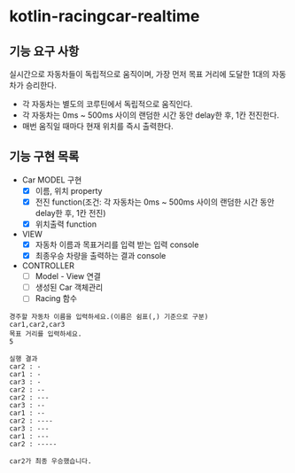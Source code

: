 # kotlin-racingcar-realtime

## 기능 요구 사항
실시간으로 자동차들이 독립적으로 움직이며, 가장 먼저 목표 거리에 도달한 1대의 자동차가 승리한다.
- 각 자동차는 별도의 코루틴에서 독립적으로 움직인다.
- 각 자동차는 0ms ~ 500ms 사이의 랜덤한 시간 동안 delay한 후, 1칸 전진한다.
- 매번 움직일 때마다 현재 위치를 즉시 출력한다.

## 기능 구현 목록
- Car MODEL 구현
  - [x] 이름, 위치 property
  - [x] 전진 function(조건: 각 자동차는 0ms ~ 500ms 사이의 랜덤한 시간 동안 delay한 후, 1칸 전진)
  - [x] 위치출력 function
- VIEW
  - [x] 자동차 이름과 목표거리를 입력 받는 입력 console
  - [x] 최종우승 차량을 출력하는 결과 console
- CONTROLLER
  - [ ] Model - View 연결
  - [ ] 생성된 Car 객체관리
  - [ ] Racing 함수

```aiignore
경주할 자동차 이름을 입력하세요.(이름은 쉼표(,) 기준으로 구분)
car1,car2,car3
목표 거리를 입력하세요.
5

실행 결과
car2 : -
car1 : -
car3 : -
car2 : --
car2 : ---
car3 : --
car1 : --
car2 : ----
car3 : ---
car1 : ---
car2 : -----

car2가 최종 우승했습니다.

```
